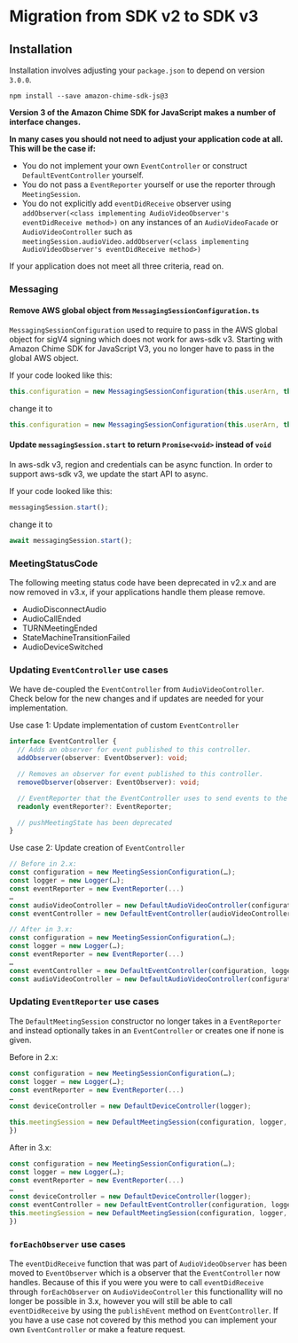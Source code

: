 # Migration from SDK v2 to SDK v3

## Installation

Installation involves adjusting your `package.json` to depend on version `3.0.0`.

```shell
npm install --save amazon-chime-sdk-js@3
```

__Version 3 of the Amazon Chime SDK for JavaScript makes a number of interface changes.__

__In many cases you should not need to adjust your application code at all. This will be the case if:__

* You do not implement your own `EventController` or construct `DefaultEventController` yourself.
* You do not pass a `EventReporter` yourself or use the reporter through `MeetingSession`.
* You do not explicitly add `eventDidReceive` observer using `addObserver(<class implementing AudioVideoObserver's eventDidReceive method>)` on any instances of an `AudioVideoFacade` or `AudioVideoController` such as `meetingSession.audioVideo.addObserver(<class implementing AudioVideoObserver's eventDidReceive method>)`

If your application does not meet all three criteria, read on.

### Messaging
#### Remove AWS global object from `MessagingSessionConfiguration.ts`
`MessagingSessionConfiguration` used to require to pass in the AWS global object for sigV4 signing which does not 
work for aws-sdk v3. Starting with Amazon Chime SDK for JavaScript V3, you no longer have to pass in the global AWS object.

If your code looked like this:

```typescript
this.configuration = new MessagingSessionConfiguration(this.userArn, this.sessionId, endpoint.Endpoint.Url, chime, AWS);
```

change it to

```typescript
this.configuration = new MessagingSessionConfiguration(this.userArn, this.sessionId, endpoint.Endpoint.Url, chime);
```

#### Update `messagingSession.start` to return `Promise<void>` instead of `void`
In aws-sdk v3, region and credentials can be async function. In order to support aws-sdk v3, we update the start API 
to async.

If your code looked like this:

```typescript
messagingSession.start();
```

change it to

```typescript
await messagingSession.start();
```

### MeetingStatusCode
The following meeting status code have been deprecated in v2.x and are now removed in v3.x, if your applications 
handle them please remove.
- AudioDisconnectAudio
- AudioCallEnded
- TURNMeetingEnded
- StateMachineTransitionFailed
- AudioDeviceSwitched

### Updating `EventController` use cases
We have de-coupled the `EventController` from `AudioVideoController`. Check below for the new changes and if updates are needed for your implementation.

Use case 1: Update implementation of custom `EventController`
```typescript
interface EventController {
  // Adds an observer for event published to this controller.
  addObserver(observer: EventObserver): void;

  // Removes an observer for event published to this controller.
  removeObserver(observer: EventObserver): void;

  // EventReporter that the EventController uses to send events to the Amazon Chime backend.
  readonly eventReporter?: EventReporter;

  // pushMeetingState has been deprecated
}
```

Use case 2: Update creation of `EventController`
```typescript
// Before in 2.x:
const configuration = new MeetingSessionConfiguration(…);
const logger = new Logger(…);
const eventReporter = new EventReporter(...)
…
const audioVideoController = new DefaultAudioVideoController(configuration, logger, ..., eventReporter);
const eventController = new DefaultEventController(audioVideoController, eventReporter)

// After in 3.x:
const configuration = new MeetingSessionConfiguration(…);
const logger = new Logger(…);
const eventReporter = new EventReporter(...)
…
const eventController = new DefaultEventController(configuration, logger, eventReporter)
const audioVideoController = new DefaultAudioVideoController(configuration, logger, ..., eventController);
```

### Updating `EventReporter` use cases

The `DefaultMeetingSession` constructor no longer takes in a `EventReporter` and instead optionally takes in an `EventController` or creates one if none is given.

Before in 2.x:
```typescript
const configuration = new MeetingSessionConfiguration(…);
const logger = new Logger(…);
const eventReporter = new EventReporter(...)
…
const deviceController = new DefaultDeviceController(logger);

this.meetingSession = new DefaultMeetingSession(configuration, logger, deviceController, eventReporter);
})
```

After in 3.x:
```typescript
const configuration = new MeetingSessionConfiguration(…);
const logger = new Logger(…);
const eventReporter = new EventReporter(...)
…
const deviceController = new DefaultDeviceController(logger);
const eventController = new DefaultEventController(configuration, logger, eventReporter)
this.meetingSession = new DefaultMeetingSession(configuration, logger, deviceController, eventController);
})
```

### `forEachObserver` use cases
The `eventDidReceive` function that was part of `AudioVideoObserver` has been moved to `EventObserver` which is a observer that the `EventController` now handles. Because of this if you were you were to call `eventDidReceive` through `forEachObserver` on `AudioVideoController` this functionallity will no longer be possible in 3.x, however you will still be able to call `eventDidReceive` by using the `publishEvent` method on `EventController`. If you have a use case not covered by this method you can implement your own `EventController` or make a feature request.
